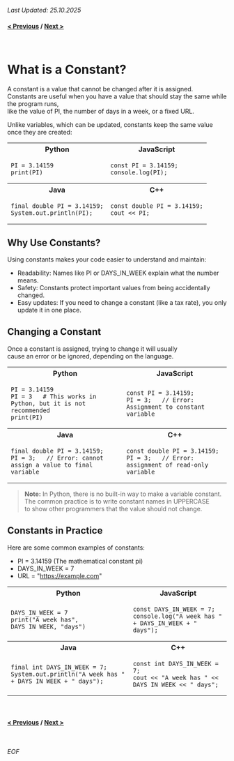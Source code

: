 *Last Updated: 25.10.2025*

#### [< Previous][previous] / [Next >][next]

[previous]: https://github.com/rento-fox/Code-Guides/tree/main/Intro%20To%20Programming/ITP%20Tutorial/ITP%2002%20Variables 'ITP 02 Variables'
[next]: h 'I'

<br>

# What is a Constant?

A constant is a value that cannot be changed after it is assigned.<br>
Constants are useful when you have a value that should stay the same while the program runs,<br>
like the value of PI, the number of days in a week, or a fixed URL.

Unlike variables, which can be updated, constants keep the same value once they are created:

<table>
    <tr>
        <th>Python</th>
        <th>JavaScript</th>
    </tr>
    <tr>
        <td>
<pre><code>PI = 3.14159
print(PI)
</code></pre>
        </td>
        <td>
<pre><code>const PI = 3.14159;
console.log(PI);
</code></pre>
        </td>
    </tr>
    <tr>
        <th>Java</th>
        <th>C++</th>
    </tr>
    <tr>
        <td>
<pre><code>final double PI = 3.14159;
System.out.println(PI);
</code></pre>
        </td>
        <td>
<pre><code>const double PI = 3.14159;
cout << PI;
</code></pre>
        </td>
    </tr>
</table>

## Why Use Constants?
Using constants makes your code easier to understand and maintain:

- Readability: Names like PI or DAYS_IN_WEEK explain what the number means.
- Safety: Constants protect important values from being accidentally changed.
- Easy updates: If you need to change a constant (like a tax rate), you only update it in one place.

## Changing a Constant
Once a constant is assigned, trying to change it will usually<br>
cause an error or be ignored, depending on the language.

<table>
    <tr>
        <th>Python</th>
        <th>JavaScript</th>
    </tr>
    <tr>
        <td>
<pre><code>PI = 3.14159
PI = 3   # This works in Python, but it is not recommended
print(PI)
</code></pre>
        </td>
        <td>
<pre><code>const PI = 3.14159;
PI = 3;   // Error: Assignment to constant variable
</code></pre>
        </td>
    </tr>
    <tr>
        <th>Java</th>
        <th>C++</th>
    </tr>
    <tr>
        <td>
<pre><code>final double PI = 3.14159;
PI = 3;   // Error: cannot assign a value to final variable
</code></pre>
        </td>
        <td>
<pre><code>const double PI = 3.14159;
PI = 3;   // Error: assignment of read-only variable
</code></pre>
        </td>
    </tr>
</table>

> **Note:** In Python, there is no built-in way to make a variable constant.<br>
The common practice is to write constant names in UPPERCASE<br>
to show other programmers that the value should not change.

## Constants in Practice
Here are some common examples of constants:

- PI = 3.14159 (The mathematical constant pi)
- DAYS_IN_WEEK = 7
- URL = "https://example.com"

<table>
    <tr>
        <th>Python</th>
        <th>JavaScript</th>
    </tr>
    <tr>
        <td>
<pre><code>DAYS_IN_WEEK = 7
print("A week has", DAYS_IN_WEEK, "days")
</code></pre>
        </td>
        <td>
<pre><code>const DAYS_IN_WEEK = 7;
console.log("A week has " + DAYS_IN_WEEK + " days");
</code></pre>
        </td>
    </tr>
    <tr>
        <th>Java</th>
        <th>C++</th>
    </tr>
    <tr>
        <td>
<pre><code>final int DAYS_IN_WEEK = 7;
System.out.println("A week has " + DAYS_IN_WEEK + " days");
</code></pre>
        </td>
        <td>
<pre><code>const int DAYS_IN_WEEK = 7;
cout << "A week has " << DAYS_IN_WEEK << " days";
</code></pre>
        </td>
    </tr>
</table>

<br>

#### [< Previous][previous] / [Next >][next]

[previous]: https://github.com/rento-fox/Code-Guides/tree/main/Intro%20To%20Programming/ITP%20Tutorial/ITP%2002%20Variables 'ITP 02 Variables'
[next]: h 'I'

<br>

*EOF*
